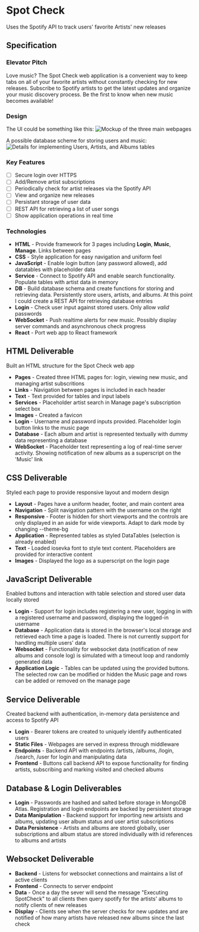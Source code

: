 # Spot Check
Uses the Spotify API to track users' favorite Artists' new releases

## Specification

### Elevator Pitch
Love music? The Spot Check web application is a convenient way to keep
tabs on all of your favorite artists without constantly checking for new releases.
Subscribe to Spotify artists to get the latest updates and organize your music
discovery process. Be the first to know when new music becomes available!

### Design

The UI could be something like this:
![Mockup of the three main webpages](assets/design1.jpg)

A possible database scheme for storing users and music:
![Details for implementing Users, Artists, and Albums tables](assets/design2.jpg)

### Key Features

- [ ] Secure login over HTTPS
- [ ] Add/Remove artist subscriptions
- [ ] Periodically check for artist releases via the Spotify API
- [ ] View and organize new releases
- [ ] Persistant storage of user data
- [ ] REST API for retrieving a list of user songs
- [ ] Show application operations in real time

### Technologies

- **HTML** - Provide framework for 3 pages including **Login**, **Music**, **Manage**. Links between pages
- **CSS** - Style application for easy navigation and uniform feel
- **JavaScript** - Enable login button (any password allowed), add datatables with placeholder data
- **Service** - Connect to Spotify API and enable search functionality. Populate tables with artist data in memory
- **DB** - Build database schema and create functions for storing and retrieving data. Persistently store users, artists, and albums. At this point I could create a REST API for retrieving database entries
- **Login** - Check user input against stored users. Only allow *valid* passwords
- **WebSocket** - Push realtime alerts for new music. Possibly display server commands and asynchronous check progress
- **React** - Port web app to React framework

## HTML Deliverable

Built an HTML structure for the Spot Check web app

- **Pages** - Created three HTML pages for: login, viewing new music, and managing artist subscritions
- **Links** - Navigation between pages is included in each header
- **Text** - Text provided for tables and input labels
- **Services** - Placeholder artist search in Manage page's subscription select box
- **Images** - Created a favicon
- **Login** - Username and password inputs provided. Placeholder login button links to the music page
- **Database** - Each album and artist is represented textually with dummy data representing a database
- **WebSocket** - Placeholder text representing a log of real-time server activity. Showing notification of new albums as a superscript on the 'Music' link

## CSS Deliverable

Styled each page to provide responsive layout and modern design

- **Layout** - Pages have a uniform header, footer, and main content area
- **Navigation** - Split navigation pattern with the username on the right
- **Responsive** - Footer is hidden for short viewports and the controls are only displayed in an aside for wide viewports. Adapt to dark mode by changing --theme-bg
- **Application** - Represented tables as styled DataTables (selection is already enabled)
- **Text** - Loaded iosevka font to style text content. Placeholders are provided for interactive content
- **Images** - Displayed the logo as a superscript on the login page

## JavaScript Deliverable

Enabled buttons and interaction with table selection and stored user data locally stored

- **Login** - Support for login includes registering a new user, logging in with a registered username and password, displaying the logged-in username
- **Database** - Application data is stored in the browser's local storage and retrieved each time a page is loaded. There is not currently support for handling multiple users' data
- **Websocket** - Functionality for websocket data (notification of new albums and console log) is simulated with a timeout loop and randomly generated data
- **Application Logic** - Tables can be updated using the provided buttons. The selected row can be modified or hidden the Music page and rows can be added or removed on the manage page

## Service Deliverable

Created backend with authentication, in-memory data persistence and access to Spotify API

- **Login** - Bearer tokens are created to uniquely identify authenticated users
- **Static Files** - Webpages are served in express through middleware
- **Endpoints** - Backend API with endpoints /artists, /albums, /login, /search, /user for login and manipulating data
- **Frontend** - Buttons call backend API to expose functionality for finding artists, subscribing and marking visited and checked albums


## Database & Login Deliverables

- **Login** - Passwords are hashed and salted before storage in MongoDB Atlas. Registration and login endpoints are backed by persistent storage
- **Data Manipulation** - Backend support for importing new artsists and albums, updating user album status and user artist subscriptions
- **Data Persistence** - Artists and albums are stored globally, user subscriptions and album status are stored individually with id references to albums and artists

## Websocket Deliverable

- **Backend** - Listens for websocket connections and maintains a list of active clients
- **Frontend** - Connects to server endpoint
- **Data** - Once a day the sever will send the message "Executing SpotCheck" to all clients then query spotify for the artists' albums to notify clients of new releases
- **Display** - Clients see when the server checks for new updates and are notified of how many artists have released new albums since the last check


